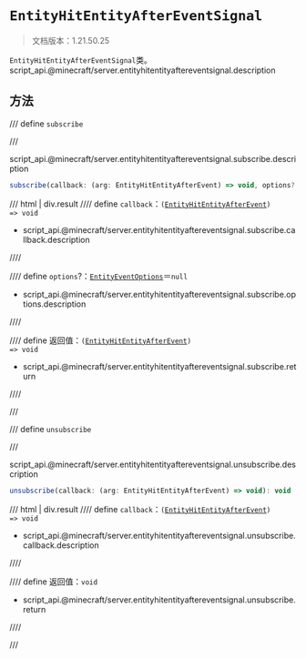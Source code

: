 # `EntityHitEntityAfterEventSignal`

> 文档版本：1.21.50.25

`EntityHitEntityAfterEventSignal`类。script_api.@minecraft/server.entityhitentityaftereventsignal.description

## 方法

/// define
`subscribe`


///

script_api.@minecraft/server.entityhitentityaftereventsignal.subscribe.description

```js
subscribe(callback: (arg: EntityHitEntityAfterEvent) => void, options?: EntityEventOptions): (arg: EntityHitEntityAfterEvent) => void
```

/// html | div.result
//// define
`callback`：<code>(<a href="../entityhitentityafterevent/">EntityHitEntityAfterEvent</a>) =&gt; void</code>

- script_api.@minecraft/server.entityhitentityaftereventsignal.subscribe.callback.description


////

//// define
`options`?：[`EntityEventOptions`](./entityeventoptions.md)＝`null`

- script_api.@minecraft/server.entityhitentityaftereventsignal.subscribe.options.description


////

//// define
返回值：<code>(<a href="../entityhitentityafterevent/">EntityHitEntityAfterEvent</a>) =&gt; void</code>

- script_api.@minecraft/server.entityhitentityaftereventsignal.subscribe.return


////

///


/// define
`unsubscribe`


///

script_api.@minecraft/server.entityhitentityaftereventsignal.unsubscribe.description

```js
unsubscribe(callback: (arg: EntityHitEntityAfterEvent) => void): void
```

/// html | div.result
//// define
`callback`：<code>(<a href="../entityhitentityafterevent/">EntityHitEntityAfterEvent</a>) =&gt; void</code>

- script_api.@minecraft/server.entityhitentityaftereventsignal.unsubscribe.callback.description


////

//// define
返回值：`void`

- script_api.@minecraft/server.entityhitentityaftereventsignal.unsubscribe.return


////

///

